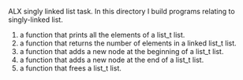 ALX singly linked list task. In this directory I build programs relating to singly-linked list.

1.  a function that prints all the elements of a list_t list.
2. a function that returns the number of elements in a linked list_t list.
3. a function that adds a new node at the beginning of a list_t list.
4.  a function that adds a new node at the end of a list_t list.
5. a function that frees a list_t list.

